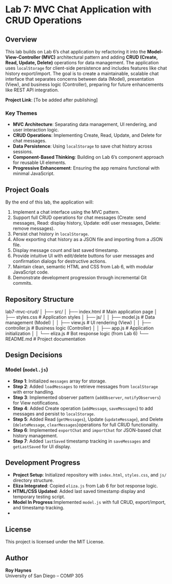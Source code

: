 # Lab 7: MVC Chat Application with CRUD Operations

## Overview
This lab builds on Lab 6’s chat application by refactoring it into the **Model-View-Controller (MVC)** architectural pattern and adding **CRUD (Create, Read, Update, Delete)** operations for data management. The application uses `localStorage` for client-side persistence and includes features like chat history export/import. The goal is to create a maintainable, scalable chat interface that separates concerns between data (Model), presentation (View), and business logic (Controller), preparing for future enhancements like REST API integration.

**Project Link**: [To be added after publishing]

### Key Themes
- **MVC Architecture**: Separating data management, UI rendering, and user interaction logic.
- **CRUD Operations**: Implementing Create, Read, Update, and Delete for chat messages.
- **Data Persistence**: Using `localStorage` to save chat history across sessions.
- **Component-Based Thinking**: Building on Lab 6’s component approach for reusable UI elements.
- **Progressive Enhancement**: Ensuring the app remains functional with minimal JavaScript.

## Project Goals
By the end of this lab, the application will:
1. Implement a chat interface using the MVC pattern.
2. Support full CRUD operations for chat messages (Create: send messages, Read: display history, Update: edit user messages, Delete: remove messages).
3. Persist chat history in `localStorage`.
4. Allow exporting chat history as a JSON file and importing from a JSON file.
5. Display message count and last saved timestamp.
6. Provide intuitive UI with edit/delete buttons for user messages and confirmation dialogs for destructive actions.
7. Maintain clean, semantic HTML and CSS from Lab 6, with modular JavaScript code.
8. Demonstrate development progression through incremental Git commits.


## Repository Structure
lab7-mvc-crud/
│
├── src/
│   ├── index.html              # Main application page
│   ├── styles.css             # Application styles
│   ├── js/
│   │   ├── model.js           # Data management (Model)
│   │   ├── view.js            # UI rendering (View)
│   │   ├── controller.js      # Business logic (Controller)
│   │   ├── app.js             # Application initialization
│   │   └── eliza.js           # Bot response logic (from Lab 6)
└── README.md                  # Project documentation


## Design Decisions
### Model (`model.js`)
- **Step 1**: Initialized `messages` array for storage.
- **Step 2**: Added `loadMessages` to retrieve messages from `localStorage` with error handling.
- **Step 3**: Implemented observer pattern (`addObserver`, `notifyObservers`) for View notifications.
- **Step 4**: Added Create operation (`addMessage`, `saveMessages`) to add messages and persist to `localStorage`.
- **Step 5**: Added Read (`getMessages`), Update (`updateMessage`), and Delete (`deleteMessage`, `clearMessages`)operations for full CRUD functionality.
- **Step 6**: Implemented `exportChat` and `importChat` for JSON-based chat history management.
- **Step 7**: Added `lastSaved` timestamp tracking in `saveMessages` and `getLastSaved` for UI display.

## Development Progress
- **Project Setup**: Initialized repository with `index.html`, `styles.css`, and `js/` directory structure.
- **Eliza Integrated**: Copied `eliza.js` from Lab 6 for bot response logic.
- **HTML/CSS Updated**: Added last saved timestamp display and temporary testing script.
- **Model In Progress**:Implemented `model.js` with full CRUD, export/import, and timestamp tracking.
- 
## License
This project is licensed under the MIT License.

## Author
**Roy Haynes**  
University of San Diego – COMP 305
